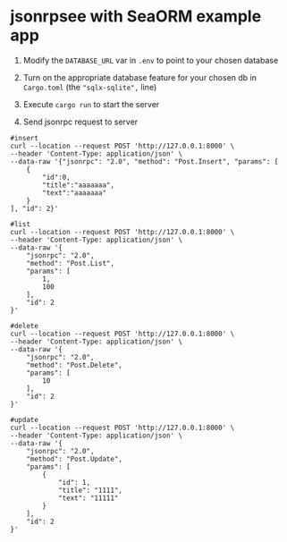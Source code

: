 # jsonrpsee with SeaORM example app

1. Modify the `DATABASE_URL` var in `.env` to point to your chosen database

1. Turn on the appropriate database feature for your chosen db in `Cargo.toml` (the `"sqlx-sqlite",` line)

1. Execute `cargo run` to start the server

2. Send jsonrpc request to server

```shell
#insert
curl --location --request POST 'http://127.0.0.1:8000' \
--header 'Content-Type: application/json' \
--data-raw '{"jsonrpc": "2.0", "method": "Post.Insert", "params": [
    {
        "id":0,
        "title":"aaaaaaa",
        "text":"aaaaaaa"
    }
], "id": 2}'

#list 
curl --location --request POST 'http://127.0.0.1:8000' \
--header 'Content-Type: application/json' \
--data-raw '{
    "jsonrpc": "2.0",
    "method": "Post.List",
    "params": [
        1,
        100
    ],
    "id": 2
}'

#delete 
curl --location --request POST 'http://127.0.0.1:8000' \
--header 'Content-Type: application/json' \
--data-raw '{
    "jsonrpc": "2.0",
    "method": "Post.Delete",
    "params": [
        10
    ],
    "id": 2
}'

#update
curl --location --request POST 'http://127.0.0.1:8000' \
--header 'Content-Type: application/json' \
--data-raw '{
    "jsonrpc": "2.0",
    "method": "Post.Update",
    "params": [
        {
            "id": 1,
            "title": "1111",
            "text": "11111"
        }
    ],
    "id": 2
}'

```